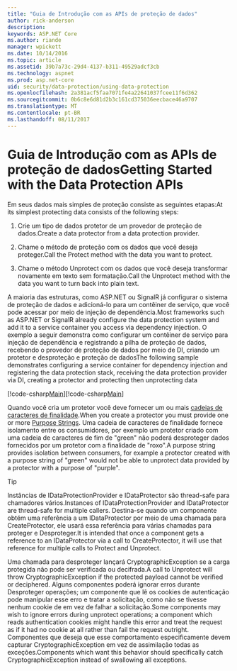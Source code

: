 ```yaml
---
title: "Guia de Introdução com as APIs de proteção de dados"
author: rick-anderson
description: 
keywords: ASP.NET Core
ms.author: riande
manager: wpickett
ms.date: 10/14/2016
ms.topic: article
ms.assetid: 39b7a73c-29d4-4137-b311-49529adcf3cb
ms.technology: aspnet
ms.prod: asp.net-core
uid: security/data-protection/using-data-protection
ms.openlocfilehash: 2a381acf5faa7071fe4a22641037fcee11f6d362
ms.sourcegitcommit: 0b6c8e6d81d2b3c161cd375036eecbace46a9707
ms.translationtype: MT
ms.contentlocale: pt-BR
ms.lasthandoff: 08/11/2017
---
```

# <a name="getting-started-with-the-data-protection-apis"></a><span data-ttu-id="9bde9-103">Guia de Introdução com as APIs de proteção de dados</span><span class="sxs-lookup"><span data-stu-id="9bde9-103">Getting Started with the Data Protection APIs</span></span>

<a name=security-data-protection-getting-started></a>

<span data-ttu-id="9bde9-104">Em seus dados mais simples de proteção consiste as seguintes etapas:</span><span class="sxs-lookup"><span data-stu-id="9bde9-104">At its simplest protecting data consists of the following steps:</span></span>

1. <span data-ttu-id="9bde9-105">Crie um tipo de dados protetor de um provedor de proteção de dados.</span><span class="sxs-lookup"><span data-stu-id="9bde9-105">Create a data protector from a data protection provider.</span></span>

2. <span data-ttu-id="9bde9-106">Chame o método de proteção com os dados que você deseja proteger.</span><span class="sxs-lookup"><span data-stu-id="9bde9-106">Call the Protect method with the data you want to protect.</span></span>

3. <span data-ttu-id="9bde9-107">Chame o método Unprotect com os dados que você deseja transformar novamente em texto sem formatação.</span><span class="sxs-lookup"><span data-stu-id="9bde9-107">Call the Unprotect method with the data you want to turn back into plain text.</span></span>

<span data-ttu-id="9bde9-108">A maioria das estruturas, como ASP.NET ou SignalR já configurar o sistema de proteção de dados e adicioná-lo para um contêiner de serviço, que você pode acessar por meio de injeção de dependência.</span><span class="sxs-lookup"><span data-stu-id="9bde9-108">Most frameworks such as ASP.NET or SignalR already configure the data protection system and add it to a service container you access via dependency injection.</span></span> <span data-ttu-id="9bde9-109">O exemplo a seguir demonstra como configurar um contêiner de serviço para injeção de dependência e registrando a pilha de proteção de dados, recebendo o provedor de proteção de dados por meio de DI, criando um protetor e desproteção e proteção de dados</span><span class="sxs-lookup"><span data-stu-id="9bde9-109">The following sample demonstrates configuring a service container for dependency injection and registering the data protection stack, receiving the data protection provider via DI, creating a protector and protecting then unprotecting data</span></span>

<span data-ttu-id="9bde9-110">[!code-csharp[Main](../../security/data-protection/using-data-protection/samples/protectunprotect.cs?highlight=26,34,35,36,37,38,39,40)]</span><span class="sxs-lookup"><span data-stu-id="9bde9-110">[!code-csharp[Main](../../security/data-protection/using-data-protection/samples/protectunprotect.cs?highlight=26,34,35,36,37,38,39,40)]</span></span>

<span data-ttu-id="9bde9-111">Quando você cria um protetor você deve fornecer um ou mais [cadeias de caracteres de finalidade](consumer-apis/purpose-strings.md).</span><span class="sxs-lookup"><span data-stu-id="9bde9-111">When you create a protector you must provide one or more [Purpose Strings](consumer-apis/purpose-strings.md).</span></span> <span data-ttu-id="9bde9-112">Uma cadeia de caracteres de finalidade fornece isolamento entre os consumidores, por exemplo um protetor criado com uma cadeia de caracteres de fim de "green" não poderá desproteger dados fornecidos por um protetor com a finalidade de "roxo".</span><span class="sxs-lookup"><span data-stu-id="9bde9-112">A purpose string provides isolation between consumers, for example a protector created with a purpose string of "green" would not be able to unprotect data provided by a protector with a purpose of "purple".</span></span>

>[!TIP]
> <span data-ttu-id="9bde9-113">Instâncias de IDataProtectionProvider e IDataProtector são thread-safe para chamadores vários.</span><span class="sxs-lookup"><span data-stu-id="9bde9-113">Instances of IDataProtectionProvider and IDataProtector are thread-safe for multiple callers.</span></span> <span data-ttu-id="9bde9-114">Destina-se quando um componente obtém uma referência a um IDataProtector por meio de uma chamada para CreateProtector, ele usará essa referência para várias chamadas para proteger e Desproteger.</span><span class="sxs-lookup"><span data-stu-id="9bde9-114">It is intended that once a component gets a reference to an IDataProtector via a call to CreateProtector, it will use that reference for multiple calls to Protect and Unprotect.</span></span>
>
><span data-ttu-id="9bde9-115">Uma chamada para desproteger lançará CryptographicException se a carga protegida não pode ser verificada ou decifrada.</span><span class="sxs-lookup"><span data-stu-id="9bde9-115">A call to Unprotect will throw CryptographicException if the protected payload cannot be verified or deciphered.</span></span> <span data-ttu-id="9bde9-116">Alguns componentes poderá ignorar erros durante Desproteger operações; um componente que lê os cookies de autenticação pode manipular esse erro e tratar a solicitação, como não se tivesse nenhum cookie de em vez de falhar a solicitação.</span><span class="sxs-lookup"><span data-stu-id="9bde9-116">Some components may wish to ignore errors during unprotect operations; a component which reads authentication cookies might handle this error and treat the request as if it had no cookie at all rather than fail the request outright.</span></span> <span data-ttu-id="9bde9-117">Componentes que deseja que esse comportamento especificamente devem capturar CryptographicException em vez de assimilação todas as exceções.</span><span class="sxs-lookup"><span data-stu-id="9bde9-117">Components which want this behavior should specifically catch CryptographicException instead of swallowing all exceptions.</span></span>
